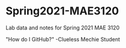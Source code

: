 # Spring2021-MAE3120
Lab data and notes for Spring 2021 MAE 3120

"How do I GitHub?"
   -Clueless Mechie Student
